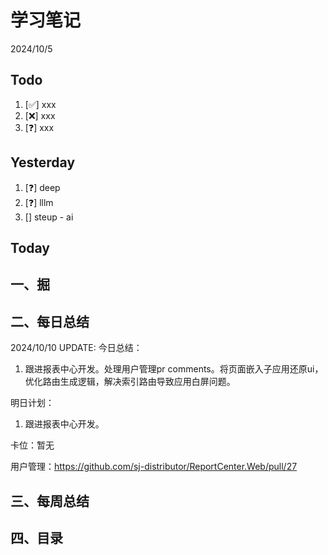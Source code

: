 # 学习笔记

2024/10/5

## Todo

1. [✅] xxx
2. [❌] xxx
3. [❓] xxx

## Yesterday

1. [❓] deep
2. [❓] lllm
3. [] steup - ai

## Today

## 一、掘

## 二、每日总结

2024/10/10 UPDATE:
今日总结：

1. 跟进报表中心开发。处理用户管理pr comments。将页面嵌入子应用还原ui，优化路由生成逻辑，解决索引路由导致应用白屏问题。

明日计划：

1. 跟进报表中心开发。

卡位：暂无

用户管理：https://github.com/sj-distributor/ReportCenter.Web/pull/27

## 三、每周总结

## 四、目录